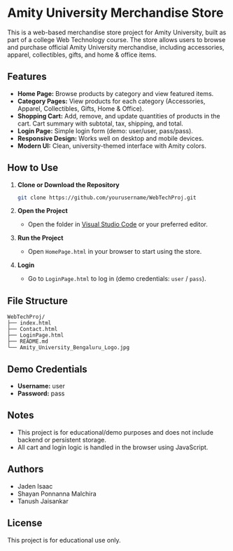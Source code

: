 # Amity University Merchandise Store

This is a web-based merchandise store project for Amity University, built as part of a college Web Technology course. The store allows users to browse and purchase official Amity University merchandise, including accessories, apparel, collectibles, gifts, and home & office items.

## Features

- **Home Page:** Browse products by category and view featured items.
- **Category Pages:** View products for each category (Accessories, Apparel, Collectibles, Gifts, Home & Office).
- **Shopping Cart:** Add, remove, and update quantities of products in the cart. Cart summary with subtotal, tax, shipping, and total.
- **Login Page:** Simple login form (demo: user/user, pass/pass).
- **Responsive Design:** Works well on desktop and mobile devices.
- **Modern UI:** Clean, university-themed interface with Amity colors.

## How to Use

1. **Clone or Download the Repository**
   ```sh
   git clone https://github.com/yourusername/WebTechProj.git
   ```
2. **Open the Project**
   - Open the folder in [Visual Studio Code](https://code.visualstudio.com/) or your preferred editor.

3. **Run the Project**
   - Open `HomePage.html` in your browser to start using the store.

4. **Login**
   - Go to `LoginPage.html` to log in (demo credentials: `user` / `pass`).

## File Structure

```
WebTechProj/
├── index.html
├── Contact.html
├── LoginPage.html
├── README.md
└── Amity_University_Bengaluru_Logo.jpg
```

## Demo Credentials

- **Username:** user
- **Password:** pass

## Notes

- This project is for educational/demo purposes and does not include backend or persistent storage.
- All cart and login logic is handled in the browser using JavaScript.

## Authors

- Jaden Isaac
- Shayan Ponnanna Malchira
- Tanush Jaisankar

## License

This project is for educational use only.
